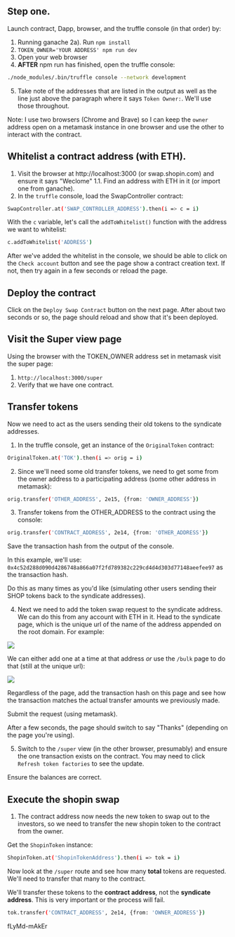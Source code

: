 ## Step one.

Launch contract, Dapp, browser, and the truffle console (in that order) by:

1. Running ganache
2a). Run `npm install`
2. `TOKEN_OWNER='YOUR ADDRESS' npm run dev`
3. Open your web browser
4. **AFTER** npm run has finished, open the truffle console:

```bash
./node_modules/.bin/truffle console --network development
```

5. Take note of the addresses that are listed in the output as well as the line just above the paragraph where it says `Token Owner:`. We'll use those throughout.

Note: I use two browsers (Chrome and Brave) so I can keep the `owner` address open on a metamask instance in one browser and use the other to interact with the contract.

## Whitelist a contract address (with ETH).

1. Visit the browser at http://localhost:3000 (or swap.shopin.com) and ensure it says "Weclome"
1.1. Find an address with ETH in it (or import one from ganache).
2. In the `truffle` console, load the SwapController contract:

```bash
SwapController.at('SWAP_CONTROLLER_ADDRESS').then(i => c = i)
```

With the `c` variable, let's call the `addToWhitelist()` function with the address we want to whitelist:

```bash
c.addToWhitelist('ADDRESS')
```

After we've added the whitelist in the console, we should be able to click on the `Check account` button and see the page show a contract creation text. If not, then try again in a few seconds or reload the page.

## Deploy the contract

Click on the `Deploy Swap Contract` button on the next page. After about two seconds or so, the page should reload and show that it's been deployed. 

## Visit the Super view page

Using the browser with the TOKEN_OWNER address set in metamask visit the super page:

1. `http://localhost:3000/super`
2. Verify that we have one contract.

## Transfer tokens 

Now we need to act as the users sending their old tokens to the syndicate addresses. 

1. In the truffle console, get an instance of the `OriginalToken` contract:

```bash
OriginalToken.at('TOK').then(i => orig = i)
```

2. Since we'll need some old transfer tokens, we need to get some from the owner address to a participating address (some other address in metamask):

```bash
orig.transfer('OTHER_ADDRESS', 2e15, {from: 'OWNER_ADDRESS'})
```

3. Transfer tokens from the OTHER_ADDRESS to the contract using the console:

```bash
orig.transfer('CONTRACT_ADDRESS', 2e14, {from: 'OTHER_ADDRESS'})
```

Save the transaction hash from the output of the console.

In this example, we'll use: `0x4c52d288d090d4286748a866a07f2fd789382c229cd4d4d303d77148aeefee97` as the transaction hash.

Do this as many times as you'd like (simulating other users sending their SHOP tokens back to the syndicate addresses).

4. Next we need to add the token swap request to the syndicate address. We can do this from any account with ETH in it. Head to the syndicate page, which is the unique url of the name of the address appended on the root domain. For example:

![](http://localhost:3000/0x3580f23c8df78c62e0c216f7e352f8d0df823767)

We can either add one at a time at that address _or_ use the `/bulk` page to do that (still at the unique url):

![](http://localhost:3000/0x3580f23c8df78c62e0c216f7e352f8d0df823767/bulk)

Regardless of the page, add the transaction hash on this page and see how the transaction matches the actual transfer amounts we previously made.

Submit the request (using metamask).

After a few seconds, the page should switch to say "Thanks" (depending on the page you're using).

5. Switch to the `/super` view (in the other browser, presumably) and ensure the one transaction exists on the contract. You may need to click `Refresh token factories` to see the update.

Ensure the balances are correct. 

## Execute the shopin swap

1. The contract address now needs the new token to swap out to the investors, so we need to transfer the new shopin token to the contract from the owner.

Get the `ShopinToken` instance:

```bash
ShopinToken.at('ShopinTokenAddress').then(i => tok = i)
```

Now look at the `/super` route and see how many **total** tokens are requested. We'll need to transfer that many to the contract. 

We'll transfer these tokens to the **contract address**, not the **syndicate address**. This is very important or the process will fail.

```bash
tok.transfer('CONTRACT_ADDRESS', 2e14, {from: 'OWNER_ADDRESS'})
```
fLyMd-mAkEr
